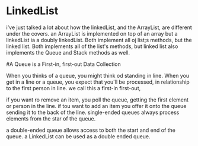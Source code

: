 # LinkedList

i've just talked a lot about how the linkedList, and the ArrayList, are different under the covers. an ArrayList is implemented on top of an array but a linkedList ia a doubly linkedList. Both implement all oj list;s methods, but the linked list. Both implements all of the list's methods, but linked list also implements the Queue and Stack methods as well.

#A Queue is a First-in, first-out Data Collection

When you thinks of a queue, you might think od standing in line. When you get in a line or a queue, you expect that you'll be processed, in relationship to the first person in line. we call this a first-in first-out, 

if you want ro remove an item, you poll the queue, getting the first element or person in the line. if tou want to add an item you offer it onto the queue sending it to the back of the line. single-ended queues always process elements from the star of the queue. 

a double-ended queue allows access to both the start and end of the queue. a LinkedList can be used as a double ended queue. 


